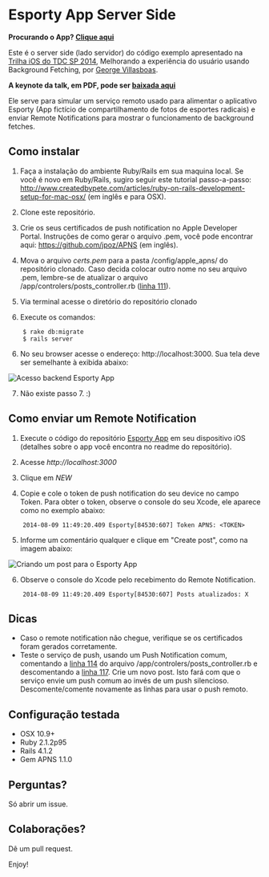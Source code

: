 Esporty App Server Side
=============

**Procurando o App? [Clique aqui](https://github.com/ghvillasboas/EsportyApp)**

Este é o server side (lado servidor) do código exemplo apresentado na [Trilha iOS do TDC SP 2014](http://www.thedevelopersconference.com.br/tdc/2014/saopaulo/trilha-ios), Melhorando a experiência do usuário usando Background Fetching, por [George Villasboas](https://twitter.com/ghvillasboas).

**A keynote da talk, em PDF, pode ser [baixada aqui](https://drive.google.com/file/d/0B0KwdWz7zxc2a0QwNjRmb2ZYQzg/edit?usp=sharing)**

Ele serve para simular um serviço remoto usado para alimentar o aplicativo Esporty (App fictício de compartilhamento de fotos de esportes radicais) e enviar Remote Notifications para mostrar o funcionamento de background fetches.

## Como instalar

1. Faça a instalação do ambiente Ruby/Rails em sua maquina local. Se você é novo em Ruby/Rails, sugiro seguir este tutorial passo-a-passo: http://www.createdbypete.com/articles/ruby-on-rails-development-setup-for-mac-osx/ (em inglês e para OSX).

2. Clone este repositório.

3. Crie os seus certificados de push notification no Apple Developer Portal. Instruções de como gerar o arquivo .pem, você pode encontrar aqui: https://github.com/jpoz/APNS (em inglês).

4. Mova o arquivo *certs.pem* para a pasta /config/apple_apns/ do repositório clonado. Caso decida colocar outro nome no seu arquivo .pem, lembre-se de atualizar o arquivo /app/controlers/posts_controller.rb ([linha 111](https://github.com/ghvillasboas/EsportyAppServerSide/blob/master/app/controllers/posts_controller.rb#L111)).

4. Via terminal acesse o diretório do repositório clonado

5. Execute os comandos:
```
    $ rake db:migrate
    $ rails server
```

6. No seu browser acesse o endereço: http://localhost:3000. Sua tela deve ser semelhante à exibida abaixo:

![Acesso backend Esporty App](https://raw.github.com/ghvillasboas/EsportyAppServerSide/master/app/assets/images/esporty1.png)

7. Não existe passo 7. :)

## Como enviar um Remote Notification

1. Execute o código do repositório [Esporty App](https://github.com/ghvillasboas/EsportyApp) em seu dispositivo iOS (detalhes sobre o app você encontra no readme do repositório).

2. Acesse *http://localhost:3000*

3. Clique em *NEW*

4. Copie e cole o token de push notification do seu device no campo Token. Para obter o token, observe o console do seu Xcode, ele aparece como no exemplo abaixo:

```
    2014-08-09 11:49:20.409 Esporty[84530:607] Token APNS: <TOKEN>
```

5. Informe um comentário qualquer e clique em "Create post", como na imagem abaixo:

![Criando um post para o Esporty App](https://raw.github.com/ghvillasboas/EsportyAppServerSide/master/app/assets/images/esporty2.png)

6. Observe o console do Xcode pelo recebimento do Remote Notification.

```
    2014-08-09 11:49:20.409 Esporty[84530:607] Posts atualizados: X
```

## Dicas

- Caso o remote notification não chegue, verifique se os certificados foram gerados corretamente.
- Teste o serviço de push, usando um Push Notification comum, comentando a [linha 114](https://github.com/ghvillasboas/EsportyAppServerSide/blob/master/app/controllers/posts_controller.rb#L114) do arquivo /app/controlers/posts_controller.rb e descomentando a [linha 117](https://github.com/ghvillasboas/EsportyAppServerSide/blob/master/app/controllers/posts_controller.rb#L117). Crie um novo post. Isto fará com que o serviço envie um push comum ao invés de um push silencioso. Descomente/comente novamente as linhas para usar o push remoto.

## Configuração testada

- OSX 10.9+
- Ruby 2.1.2p95
- Rails 4.1.2
- Gem APNS 1.1.0

## Perguntas?

Só abrir um issue.

## Colaborações?

Dê um pull request.

Enjoy!
